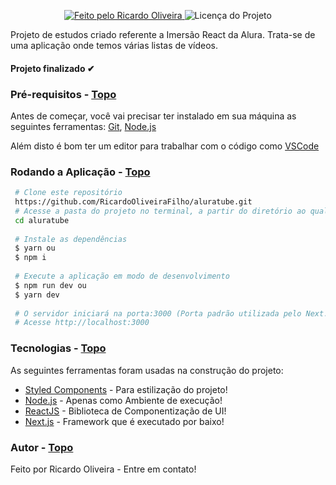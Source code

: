 <a id="topo"></a>

<p align="center">
  <a href="https://github.com/RicardoOliveiraFilho">
    <img alt="Feito pelo Ricardo Oliveira" src="https://img.shields.io/badge/FEITO%20POR-RICARDO%20OLIVEIRA-blueviolet">
  </a>
  <img alt="Licença do Projeto" src="https://img.shields.io/badge/LICENSE-MIT-blueviolet"/>
<p>

<p>
  Projeto de estudos criado referente a Imersão React da Alura. Trata-se de uma aplicação onde temos várias listas de vídeos.
</p>

<h4  align="left">
Projeto finalizado ✔
</h4>

###  Pré-requisitos<a id="pre-requisitos"></a> - <a href="#topo">Topo</a>

Antes de começar, você vai precisar ter instalado em sua máquina as seguintes ferramentas:
 [Git](https://git-scm.com/),
 [Node.js](https://nodejs.org/pt-br/) 
 
Além disto é bom ter um editor para trabalhar com o código como [VSCode](https://code.visualstudio.com/) 
 
### Rodando a Aplicação<a id="rodando"></a> - <a href="#topo">Topo</a>
   
````bash 
 # Clone este repositório
 https://github.com/RicardoOliveiraFilho/aluratube.git
 # Acesse a pasta do projeto no terminal, a partir do diretório ao qual o comando de clonagem foi executado
 cd aluratube
 
 # Instale as dependências
 $ yarn ou
 $ npm i 
 
 # Execute a aplicação em modo de desenvolvimento
 $ npm run dev ou
 $ yarn dev
 
 # O servidor iniciará na porta:3000 (Porta padrão utilizada pelo Next.js)
 # Acesse http://localhost:3000
 ````

### Tecnologias<a id="tecnologias"></a> - <a href="#topo">Topo</a>
 As seguintes ferramentas foram usadas na construção do projeto:
 
  - [Styled Components](https://styled-components.com/) - Para estilização do projeto!
  - [Node.js](https://nodejs.org/pt-br/) - Apenas como Ambiente de execução!
  - [ReactJS](https://reactjs.org/) - Biblioteca de Componentização de UI!
  - [Next.js](https://nextjs.org/) - Framework que é executado por baixo!

### Autor <a id="autor"> </a> - <a href="#topo">Topo</a>

<a href="https://github.com/RicardoOliveiraFilho" style="text-decoration: none;">

<span> Feito por Ricardo Oliveira - Entre em contato! </span> 
</a>

